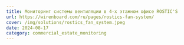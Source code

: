 ```yaml
---
title: Мониторинг системы вентиляции в 4-х этажном офисе ROSTIC'S
url: https://wirenboard.com/ru/pages/rostics-fan-system/
cover: /img/solutions/rostics_fan_system.jpeg
date: 2024-08-17
category: commercial_estate_monitoring
---
```

